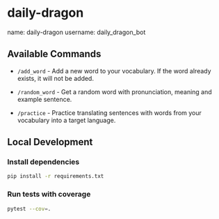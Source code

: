 # daily-dragon

name: daily-dragon
username: daily_dragon_bot

## Available Commands
* `/add_word` - Add a new word to your vocabulary. If the word already exists, it will not be added.
* `/random_word` - Get a random word with pronunciation, meaning and example sentence.


* `/practice` - Practice translating sentences with words from your vocabulary into a target language.

## Local Development
### Install dependencies
```bash
pip install -r requirements.txt
```
### Run tests with coverage
```bash
pytest --cov=.
```

